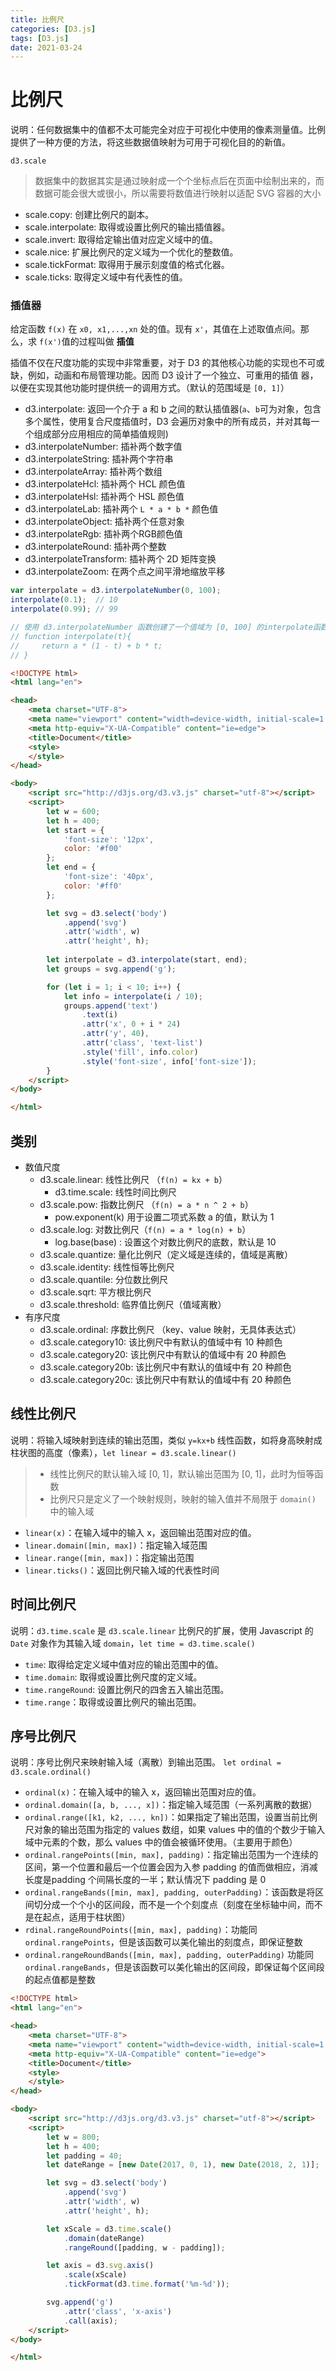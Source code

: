 ```yaml
---
title: 比例尺
categories: [D3.js]
tags: [D3.js]
date: 2021-03-24
---
```


# 比例尺

说明：任何数据集中的值都不太可能完全对应于可视化中使用的像素测量值。比例提供了一种方便的方法，将这些数据值映射为可用于可视化目的的新值。

`d3.scale`

> 数据集中的数据其实是通过映射成一个个坐标点后在页面中绘制出来的，而数据可能会很大或很小，所以需要将数值进行映射以适配 SVG 容器的大小

* scale.copy: 创建比例尺的副本。
* scale.interpolate: 取得或设置比例尺的输出插值器。
* scale.invert: 取得给定输出值对应定义域中的值。
* scale.nice: 扩展比例尺的定义域为一个优化的整数值。
* scale.tickFormat: 取得用于展示刻度值的格式化器。
* scale.ticks: 取得定义域中有代表性的值。

### 插值器
给定函数 `f(x)` 在 `x0, x1,...,xn` 处的值。现有 `x'`，其值在上述取值点间。那么，求 `f(x')`值的过程叫做 **插值**

插值不仅在尺度功能的实现中非常重要，对于 D3 的其他核心功能的实现也不可或缺，例如，动画和布局管理功能。因而 D3 设计了一个独立、可重用的插值
器，以便在实现其他功能时提供统一的调用方式。（默认的范围域是 `[0, 1]`）

* d3.interpolate: 返回一个介于 a 和 b 之间的默认插值器(`a`、`b`可为对象，包含多个属性，使用复合尺度插值时，D3 会遍历对象中的所有成员，并对其每一个组成部分应用相应的简单插值规则)
* d3.interpolateNumber: 插补两个数字值
* d3.interpolateString: 插补两个字符串
* d3.interpolateArray: 插补两个数组
* d3.interpolateHcl: 插补两个 HCL 颜色值
* d3.interpolateHsl: 插补两个 HSL 颜色值
* d3.interpolateLab: 插补两个 `L * a * b *` 颜色值
* d3.interpolateObject: 插补两个任意对象
* d3.interpolateRgb: 插补两个RGB颜色值
* d3.interpolateRound: 插补两个整数
* d3.interpolateTransform: 插补两个 2D 矩阵变换
* d3.interpolateZoom: 在两个点之间平滑地缩放平移

```js
var interpolate = d3.interpolateNumber(0, 100);
interpolate(0.1);  // 10
interpolate(0.99); // 99

// 使用 d3.interpolateNumber 函数创建了一个值域为 [0, 100] 的interpolate函数，并使用这个函数对指定的数字进行插值。该函数与如下代码是等价的。
// function interpolate(t){
//     return a * (1 - t) + b * t;
// }

```

```html
<!DOCTYPE html>
<html lang="en">

<head>
    <meta charset="UTF-8">
    <meta name="viewport" content="width=device-width, initial-scale=1.0">
    <meta http-equiv="X-UA-Compatible" content="ie=edge">
    <title>Document</title>
    <style>
    </style>
</head>

<body>
    <script src="http://d3js.org/d3.v3.js" charset="utf-8"></script>
    <script>
        let w = 600;
        let h = 400;
        let start = {
            'font-size': '12px',
            color: '#f00'
        };
        let end = {
            'font-size': '40px',
            color: '#ff0'
        };

        let svg = d3.select('body')
            .append('svg')
            .attr('width', w)
            .attr('height', h);
            
        let interpolate = d3.interpolate(start, end);
        let groups = svg.append('g');

        for (let i = 1; i < 10; i++) {
            let info = interpolate(i / 10);
            groups.append('text')
                .text(i)
                .attr('x', 0 + i * 24)
                .attr('y', 40),
                .attr('class', 'text-list')
                .style('fill', info.color)
                .style('font-size', info['font-size']);
        }
    </script>
</body>

</html>
```

## 类别
* 数值尺度
    * d3.scale.linear: 线性比例尺 （`f(n) = kx + b`）
        * d3.time.scale: 线性时间比例尺
    * d3.scale.pow: 指数比例尺 （`f(n) = a * n ^ 2 + b`）
        * pow.exponent(k) 用于设置二项式系数 a 的值，默认为 1
    * d3.scale.log: 对数比例尺（`f(n) = a * log(n) + b`）
        * log.base(base) : 设置这个对数比例尺的底数，默认是 10
    * d3.scale.quantize: 量化比例尺（定义域是连续的，值域是离散）
    * d3.scale.identity: 线性恒等比例尺
    * d3.scale.quantile: 分位数比例尺
    * d3.scale.sqrt: 平方根比例尺
    * d3.scale.threshold: 临界值比例尺（值域离散）
* 有序尺度
    * d3.scale.ordinal: 序数比例尺 （key、value 映射，无具体表达式）
    * d3.scale.category10: 该比例尺中有默认的值域中有 10 种颜色
    * d3.scale.category20: 该比例尺中有默认的值域中有 20 种颜色
    * d3.scale.category20b: 该比例尺中有默认的值域中有 20 种颜色
    * d3.scale.category20c: 该比例尺中有默认的值域中有 20 种颜色


## 线性比例尺

说明：将输入域映射到连续的输出范围，类似 `y=kx+b` 线性函数，如将身高映射成柱状图的高度（像素），`let linear = d3.scale.linear()`

> * 线性比例尺的默认输入域 [0, 1]，默认输出范围为 [0, 1]，此时为恒等函数
> * 比例尺只是定义了一个映射规则，映射的输入值并不局限于 `domain()` 中的输入域

* `linear(x)`：在输入域中的输入 x，返回输出范围对应的值。
* `linear.domain([min, max])`：指定输入域范围
* `linear.range([min, max])`：指定输出范围
* `linear.ticks()`：返回比例尺输入域的代表性时间

## 时间比例尺

说明：`d3.time.scale` 是 `d3.scale.linear` 比例尺的扩展，使用 Javascript 的 `Date` 对象作为其输入域 `domain`，`let time = d3.time.scale()` 

* `time`: 取得给定定义域中值对应的输出范围中的值。
* `time.domain`: 取得或设置比例尺度的定义域。
* `time.rangeRound`: 设置比例尺的四舍五入输出范围。
* `time.range`：取得或设置比例尺的输出范围。


## 序号比例尺

说明：序号比例尺来映射输入域（离散）到输出范围。 `let ordinal = d3.scale.ordinal()`

* `ordinal(x)`：在输入域中的输入 x，返回输出范围对应的值。
* `ordinal.domain([a, b, ..., x])`：指定输入域范围（一系列离散的数据）
* `ordinal.range([k1, k2, ..., kn])`：如果指定了输出范围，设置当前比例尺对象的输出范围为指定的 values 数组，如果 values 中的值的个数少于输入域中元素的个数，那么 values 中的值会被循环使用。（主要用于颜色）
* `ordinal.rangePoints([min, max], padding)`：指定输出范围为一个连续的区间，第一个位置和最后一个位置会因为入参 padding 的值而做相应，消减长度是padding 个间隔长度的一半；默认情况下 padding 是 0 
* `ordinal.rangeBands([min, max], padding, outerPadding)`：该函数是将区间切分成一个个小的区间段，而不是一个个刻度点（刻度在坐标轴中间，而不是在起点，适用于柱状图）
* `rdinal.rangeRoundPoints([min, max], padding)`：功能同 `ordinal.rangePoints`，但是该函数可以美化输出的刻度点，即保证整数
* `ordinal.rangeRoundBands([min, max], padding, outerPadding)` 功能同 `ordinal.rangeBands`，但是该函数可以美化输出的区间段，即保证每个区间段的起点值都是整数


```html
<!DOCTYPE html>
<html lang="en">

<head>
    <meta charset="UTF-8">
    <meta name="viewport" content="width=device-width, initial-scale=1.0">
    <meta http-equiv="X-UA-Compatible" content="ie=edge">
    <title>Document</title>
    <style>
    </style>
</head>

<body>
    <script src="http://d3js.org/d3.v3.js" charset="utf-8"></script>
    <script>
        let w = 800;
        let h = 400;
        let padding = 40;
        let dateRange = [new Date(2017, 0, 1), new Date(2018, 2, 1)];

        let svg = d3.select('body')
            .append('svg')
            .attr('width', w)
            .attr('height', h);

        let xScale = d3.time.scale()
            .domain(dateRange)
            .rangeRound([padding, w - padding]);

        let axis = d3.svg.axis()
            .scale(xScale)
            .tickFormat(d3.time.format('%m-%d'));

        svg.append('g')
            .attr('class', 'x-axis')
            .call(axis);
    </script>
</body>

</html>
```